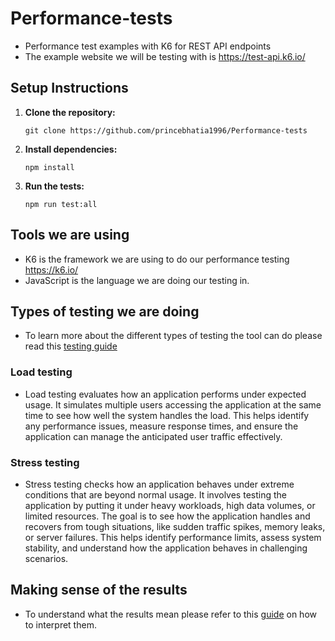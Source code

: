 # Performance-tests

- Performance test examples with K6 for REST API endpoints
- The example website we will be testing with is https://test-api.k6.io/

## Setup Instructions

1. **Clone the repository:**

   ```
   git clone https://github.com/princebhatia1996/Performance-tests
   ```

2. **Install dependencies:**

   ```
   npm install
   ```

3. **Run the tests:**

   ```
   npm run test:all
   ```

## Tools we are using

- K6 is the framework we are using to do our performance testing https://k6.io/
- JavaScript is the language we are doing our testing in.

## Types of testing we are doing

- To learn more about the different types of testing the tool can do please read this [testing guide](https://grafana.com/docs/k6/latest/testing-guides/test-types/)

### Load testing

- Load testing evaluates how an application performs under expected usage.
  It simulates multiple users accessing the application at the same time to see how well the system handles the load.
  This helps identify any performance issues, measure response times, and ensure the application can manage the anticipated user traffic effectively.

### Stress testing

- Stress testing checks how an application behaves under extreme conditions that are beyond normal usage.
  It involves testing the application by putting it under heavy workloads, high data volumes, or limited resources.
  The goal is to see how the application handles and recovers from tough situations, like sudden traffic spikes, memory leaks, or server failures.
  This helps identify performance limits, assess system stability, and understand how the application behaves in challenging scenarios.

## Making sense of the results

- To understand what the results mean please refer to this [guide](https://github.com/grafana/k6-learn/blob/main/Modules/II-k6-Foundations/03-Understanding-k6-results.md) on how to interpret them.
